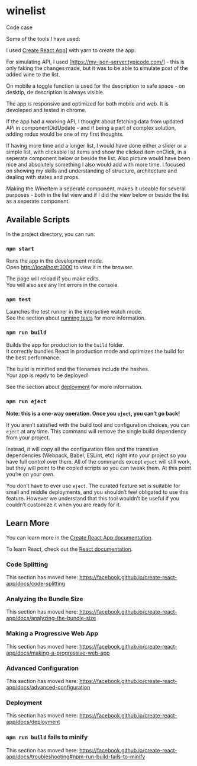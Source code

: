 # winelist
Code case

Some of the tools I have used:

I used [Create React App](https://github.com/facebook/create-react-app)] with yarn to create the app.

For simulating API, I used [https://my-json-server.typicode.com/] - this is only faking the changes made, but it was to be able to simulate post of the added wine to the list.


On mobile a toggle function is used for the description to safe space - on desktip, de description is always visible.

The app is responsive and optimized for both mobile and web. 
It is devoleped and tested in chrome.


If the app had a working API, I thought about fetching data from updated APi in componentDidUpdate - and if being a part of complex solution, adding redux would be one of my first thoughts.

If having more time and a longer list, I would have done either a slider or a simple list, with clickable list items and show the clicked item onClick, in a seperate component below or beside the list.
Also picture would have been nice and absolutely something I also would add with more time.
I focused on showing my skills and understanding of structure, architecture and dealing with states and props.

Making the WineItem a seperate component, makes it useable for several purposes - both in the list view and if I did the view below or beside the list as a seperate component.



## Available Scripts

In the project directory, you can run:

### `npm start`

Runs the app in the development mode.<br>
Open [http://localhost:3000](http://localhost:3000) to view it in the browser.

The page will reload if you make edits.<br>
You will also see any lint errors in the console.

### `npm test`

Launches the test runner in the interactive watch mode.<br>
See the section about [running tests](https://facebook.github.io/create-react-app/docs/running-tests) for more information.

### `npm run build`

Builds the app for production to the `build` folder.<br>
It correctly bundles React in production mode and optimizes the build for the best performance.

The build is minified and the filenames include the hashes.<br>
Your app is ready to be deployed!

See the section about [deployment](https://facebook.github.io/create-react-app/docs/deployment) for more information.

### `npm run eject`

**Note: this is a one-way operation. Once you `eject`, you can’t go back!**

If you aren’t satisfied with the build tool and configuration choices, you can `eject` at any time. This command will remove the single build dependency from your project.

Instead, it will copy all the configuration files and the transitive dependencies (Webpack, Babel, ESLint, etc) right into your project so you have full control over them. All of the commands except `eject` will still work, but they will point to the copied scripts so you can tweak them. At this point you’re on your own.

You don’t have to ever use `eject`. The curated feature set is suitable for small and middle deployments, and you shouldn’t feel obligated to use this feature. However we understand that this tool wouldn’t be useful if you couldn’t customize it when you are ready for it.

## Learn More

You can learn more in the [Create React App documentation](https://facebook.github.io/create-react-app/docs/getting-started).

To learn React, check out the [React documentation](https://reactjs.org/).

### Code Splitting

This section has moved here: https://facebook.github.io/create-react-app/docs/code-splitting

### Analyzing the Bundle Size

This section has moved here: https://facebook.github.io/create-react-app/docs/analyzing-the-bundle-size

### Making a Progressive Web App

This section has moved here: https://facebook.github.io/create-react-app/docs/making-a-progressive-web-app

### Advanced Configuration

This section has moved here: https://facebook.github.io/create-react-app/docs/advanced-configuration

### Deployment

This section has moved here: https://facebook.github.io/create-react-app/docs/deployment

### `npm run build` fails to minify

This section has moved here: https://facebook.github.io/create-react-app/docs/troubleshooting#npm-run-build-fails-to-minify

